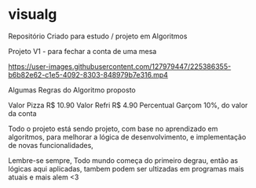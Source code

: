 # visualg
Repositório Criado para estudo / projeto em Algoritmos

Projeto V1 - para fechar a conta de uma mesa

https://user-images.githubusercontent.com/127979447/225386355-b6b82e62-c1e5-4092-8303-848979b7e316.mp4

Algumas Regras do Algoritmo proposto

Valor Pizza R$ 10.90 Valor Refri R$ 4.90 Percentual Garçom 10%, do valor da conta

Todo o projeto está sendo projeto, com base no aprendizado em algoritmos, para melhorar a lógica de desenvolvimento, e implementação de novas funcionalidades,

Lembre-se sempre, Todo mundo começa do primeiro degrau, então as lógicas aqui aplicadas, tambem podem ser ultizadas em programas mais atuais e mais alem <3









